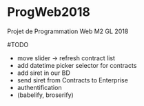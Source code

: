 # ProgWeb2018
Projet de Programmation Web M2 GL 2018

#TODO

* move slider -> refresh contract list
* add datetime picker selector for contracts
* add siret in our BD
* send siret from Contracts to Enterprise
* authentification
* (babelify, broserify)